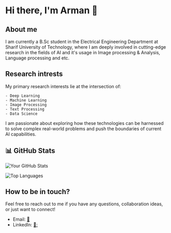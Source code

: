 # Hi there, I'm Arman 👋

## About me
I am currently a B.Sc student in the Electrical Engineering Department at Sharif University of Technology, where I am deeply involved in cutting-edge research in the fields of AI and it's usage in Image processing & Analysis, Language processing and etc.

## Research intrests 
My primary research interests lie at the intersection of:

    - Deep Learning
    - Machine Learning
    - Image Processing
    - Text Processing
    - Data Science

I am passionate about exploring how these technologies can be harnessed to solve complex real-world problems and push the boundaries of current AI capabilities.
## 📊 GitHub Stats
![Your GitHub Stats](https://github-readme-stats.vercel.app/api?username=theveryhim&show_icons=true&theme=tokyonight)

![Top Languages](https://github-readme-stats.vercel.app/api/top-langs/?username=theveryhim&layout=compact&theme=radical)

## How to be in touch?
Feel free to reach out to me if you have any questions, collaboration ideas, or just want to connect!

- Email: [📧](mailto:m.arman.yazdani@gmail.com)
- LinkedIn: [🤝:](https://www.linkedin.com/in/arman-yazdani)
